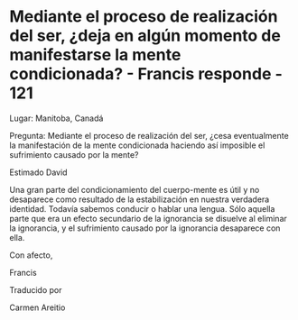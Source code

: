 # Mediante el proceso de realización del ser, ¿deja en algún momento de manifestarse la mente condicionada? - Francis responde - 121

Lugar: Manitoba, Canadá

Pregunta: Mediante el proceso de realización del ser, ¿cesa eventualmente la manifestación de la mente condicionada haciendo así imposible el sufrimiento causado por la mente?

Estimado David

Una gran parte del condicionamiento del cuerpo-mente es útil y no desaparece como resultado de la estabilización en nuestra verdadera identidad. Todavía sabemos conducir o hablar una lengua. Sólo aquella parte que era un efecto secundario de la ignorancia se disuelve al eliminar la ignorancia, y el sufrimiento causado por la ignorancia desaparece con ella.

Con afecto,

Francis

Traducido por

Carmen Areitio

